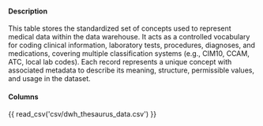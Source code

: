 #### Description
This table stores the standardized set of concepts used to represent medical data within the data warehouse. 
It acts as a controlled vocabulary for coding clinical information, laboratory tests, procedures, diagnoses, and medications, covering multiple classification systems (e.g., CIM10, CCAM, ATC, local lab codes). 
Each record represents a unique concept with associated metadata to describe its meaning, structure, permissible values, and usage in the dataset.

#### Columns
{{ read_csv('csv/dwh_thesaurus_data.csv') }}
